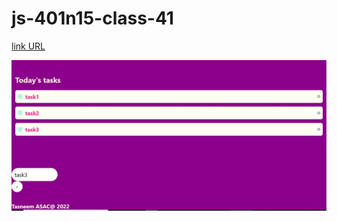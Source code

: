 # js-401n15-class-41

[link URL](http://localhost:19006/)

![todo react native](./todo-react-native.jpg)